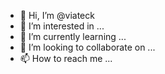 - 👋 Hi, I’m @viateck
- 👀 I’m interested in ...
- 🌱 I’m currently learning ...
- 💞️ I’m looking to collaborate on ...
- 📫 How to reach me ...

<!---
viateck/viateck is a ✨ special ✨ repository because its `README.md` (this file) appears on your GitHub profile.
You can click the Preview link to take a look at your changes.
--->
